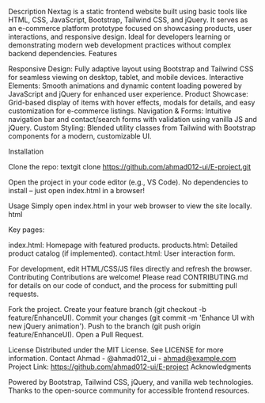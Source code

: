 Description
Nextag is a static frontend website built using basic tools like HTML, CSS, JavaScript, Bootstrap, Tailwind CSS, and jQuery. It serves as an e-commerce platform prototype focused on showcasing products, user interactions, and responsive design. Ideal for developers learning or demonstrating modern web development practices without complex backend dependencies.
Features

Responsive Design: Fully adaptive layout using Bootstrap and Tailwind CSS for seamless viewing on desktop, tablet, and mobile devices.
Interactive Elements: Smooth animations and dynamic content loading powered by JavaScript and jQuery for enhanced user experience.
Product Showcase: Grid-based display of items with hover effects, modals for details, and easy customization for e-commerce listings.
Navigation & Forms: Intuitive navigation bar and contact/search forms with validation using vanilla JS and jQuery.
Custom Styling: Blended utility classes from Tailwind with Bootstrap components for a modern, customizable UI.

Installation

Clone the repo:
textgit clone https://github.com/ahmad012-ui/E-project.git

Open the project in your code editor (e.g., VS Code).
No dependencies to install – just open index.html in a browser!

Usage
Simply open index.html in your web browser to view the site locally.
html<!-- Example: Link to external resources in index.html -->
<link href="https://cdn.jsdelivr.net/npm/bootstrap@5.3.0/dist/css/bootstrap.min.css" rel="stylesheet">
<link href="https://cdn.tailwindcss.com" rel="stylesheet">
<script src="https://code.jquery.com/jquery-3.7.1.min.js"></script>
Key pages:

index.html: Homepage with featured products.
products.html: Detailed product catalog (if implemented).
contact.html: User interaction form.

For development, edit HTML/CSS/JS files directly and refresh the browser.
Contributing
Contributions are welcome! Please read CONTRIBUTING.md for details on our code of conduct, and the process for submitting pull requests.

Fork the project.
Create your feature branch (git checkout -b feature/EnhanceUI).
Commit your changes (git commit -m 'Enhance UI with new jQuery animation').
Push to the branch (git push origin feature/EnhanceUI).
Open a Pull Request.

License
Distributed under the MIT License. See LICENSE for more information.
Contact
Ahmad - @ahmad012_ui - ahmad@example.com
Project Link: https://github.com/ahmad012-ui/E-project
Acknowledgments

Powered by Bootstrap, Tailwind CSS, jQuery, and vanilla web technologies.
Thanks to the open-source community for accessible frontend resources.
